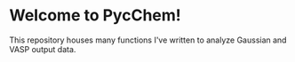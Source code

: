 # Welcome to PycChem!

This repository houses many functions I've written to analyze Gaussian and VASP output data.
